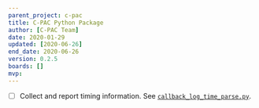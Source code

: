 ```yaml
---
parent_project: c-pac
title: C-PAC Python Package
author: [C-PAC Team]
date: 2020-01-29
updated: [2020-06-26]
end_date: 2020-06-26
version: 0.2.5
boards: []
mvp: 
---
```


<!--more-->

- [ ] Collect and report timing information. See [`callback_log_time_parse.py`](https://github.com/sgiavasis/CPAC_regtest_pack/blob/master/callback_log_time_parse.py).